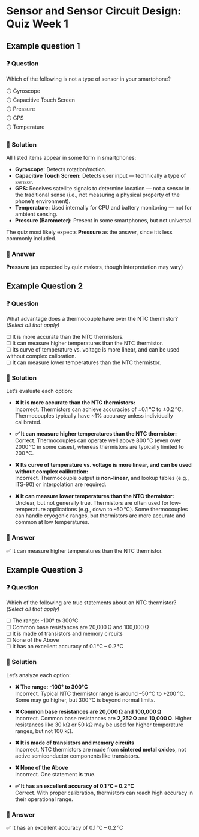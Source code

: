 # Sensor and Sensor Circuit Design: Quiz Week 1

## Example question 1

### ❓ Question

Which of the following is not a type of sensor in your smartphone?

⚪ Gyroscope  
⚪ Capacitive Touch Screen  
⚪ Pressure  
⚪ GPS  
⚪ Temperature  

### 📝 Solution

All listed items appear in some form in smartphones:

  - **Gyroscope:** Detects rotation/motion.
  - **Capacitive Touch Screen:** Detects user input — technically a type of sensor.
  - **GPS:** Receives satellite signals to determine location — not a sensor in the traditional sense (i.e., not measuring a physical property of the phone’s environment).
  - **Temperature:** Used internally for CPU and battery monitoring — not for ambient sensing.
  - **Pressure (Barometer):** Present in some smartphones, but not universal.

The quiz most likely expects **Pressure** as the answer, since it’s less commonly included.

### 🎯 Answer

**Pressure** (as expected by quiz makers, though interpretation may vary)

## Example Question 2

### ❓ Question

What advantage does a thermocouple have over the NTC thermistor?  
*(Select all that apply)*

☐ It is more accurate than the NTC thermistors.  
☐ It can measure higher temperatures than the NTC thermistor.  
☐ Its curve of temperature vs. voltage is more linear, and can be used without complex calibration.  
☐ It can measure lower temperatures than the NTC thermistor.  

### 📝 Solution

Let’s evaluate each option:

- **❌ It is more accurate than the NTC thermistors:**  
  Incorrect. Thermistors can achieve accuracies of ±0.1 °C to ±0.2 °C. Thermocouples typically have ~1% accuracy unless individually calibrated.

- **✅ It can measure higher temperatures than the NTC thermistor:**  
  Correct. Thermocouples can operate well above 800 °C (even over 2000 °C in some cases), whereas thermistors are typically limited to 200 °C.

- **❌ Its curve of temperature vs. voltage is more linear, and can be used without complex calibration:**  
  Incorrect. Thermocouple output is **non-linear**, and lookup tables (e.g., ITS-90) or interpolation are required. 

- **❌ It can measure lower temperatures than the NTC thermistor:**  
  Unclear, but not generally true. Thermistors are often used for low-temperature applications (e.g., down to –50 °C). Some thermocouples can handle cryogenic ranges, but thermistors are more accurate and common at low temperatures.

### 🎯 Answer

✅ It can measure higher temperatures than the NTC thermistor.

## Example Question 3

### ❓ Question

Which of the following are true statements about an NTC thermistor?  
*(Select all that apply)*

☐ The range: -100° to 300°C  
☐ Common base resistances are 20,000 Ω and 100,000 Ω  
☐ It is made of transistors and memory circuits  
☐ None of the Above  
☐ It has an excellent accuracy of 0.1 °C – 0.2 °C  

### 📝 Solution

Let’s analyze each option:

- **❌ The range: -100° to 300°C**  
  Incorrect. Typical NTC thermistor range is around –50 °C to +200 °C. Some may go higher, but 300 °C is beyond normal limits.

- **❌ Common base resistances are 20,000 Ω and 100,000 Ω**  
  Incorrect. Common base resistances are **2,252 Ω** and **10,000 Ω**. Higher resistances like 30 kΩ or 50 kΩ may be used for higher temperature ranges, but not 100 kΩ.

- **❌ It is made of transistors and memory circuits**  
  Incorrect. NTC thermistors are made from **sintered metal oxides**, not active semiconductor components like transistors.

- **❌ None of the Above**  
  Incorrect. One statement **is** true.

- **✅ It has an excellent accuracy of 0.1 °C – 0.2 °C**  
  Correct. With proper calibration, thermistors can reach high accuracy in their operational range.

### 🎯 Answer

✅ It has an excellent accuracy of 0.1 °C – 0.2 °C

